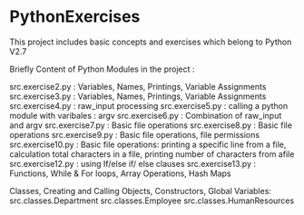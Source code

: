 # PythonExercises

This project includes basic concepts and exercises which belong to Python V2.7

Briefly Content of Python Modules in the project :

src.exercise2.py :  Variables, Names, Printings, Variable Assignments
src.exercise3.py :  Variables, Names, Printings, Variable Assignments
src.exercise4.py :  raw_input processing
src.exercise5.py :  calling a python module with varibales : argv
src.exercise6.py :  Combination of raw_input and argv
src.exercise7.py :  Basic file operations
src.exercise8.py :  Basic file operations
src.exercise9.py :  Basic file operations, file permissions
src.exercise10.py : Basic file operations: printing a specific line from a file, calculation total characters in a file, printing number of characters from afile
src.exercise12.py : using If/else if/ else clauses
src.exercise13.py : Functions, While & For loops, Array Operations, Hash Maps 

Classes, Creating and Calling Objects, Constructors, Global Variables:
src.classes.Department
src.classes.Employee
src.classes.HumanResources
